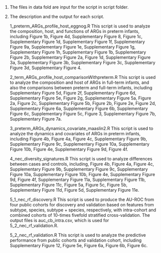 1. The files in data fold are input for the script in script folder.
2. The description and the output for each script.
   
   1_preterm_ARGs_profile_host_eggnog.R
   This script is used to analyze the composition, host, and functions of ARGs in preterm infants, including Figure 1b, Figure 4d, Supplementary Figure 8, Figure 1c, Supplementary Figure 1d, Supplementary Figure 1f, Supplementary Figure 9a, Supplementary Figure 1e, Supplementary Figure 1g, Supplementary Figure 1h, Supplementary Figure 1b, Supplementary Figure 2b, Supplementary Figure 2a, Figure 1d, Supplementary Figure 3a, Supplementary Figure 3b, Supplementary Figure 3c, Supplementary Figure 3d, Supplementary Figure 4.

   2_term_ARGs_profile_host_comparisonWithpreterm.R
   This script is used to analyze the composition and host of ARGs in full-term infants, and also the comparisons between preterm and full-term infants, including Supplementary Figure 5d, Figure 2f, Supplementary Figure 6d, Supplementary Figure 5e, Figure 2g, Supplementary Figure 5a, Figure 2a, Figure 2c, Supplementary Figure 5b, Figure 2b, Figure 2e, Figure 2d, Supplementary Figure 6a, Supplementary Figure 6b, Supplementary Figure 6c, Supplementary Figure 5c, Figure 3, Supplementary Figure 7b, Supplementary Figure 7a.

   3_preterm_ARGs_dynamics_covariate_maaslin2.R
   This script is used to analyze the dynamics and covariates of ARGs in preterm infants, including Figure 4b, Figure 4a, Figure 4c, Supplementary Figure 9b, Supplementary Figure 9c, Supplementary Figure 10a, Supplementary Figure 10b, Figure 4e, Supplementary Figure 9d, Figure 4f.

   4_nec_diversity_signatures.R
   This script is used to analyze differences between cases and controls, including, Figure 4b, Figure 4a, Figure 4c, Supplementary Figure 9b, Supplementary Figure 9c, Supplementary Figure 10a, Supplementary Figure 10b, Figure 4e, Supplementary Figure 9d, Figure 4f, Supplementary Figure 11a, Supplementary Figure 11b, Supplementary Figure 11c, Figure 5a, Figure 5c, Figure 5b, Supplementary Figure 11d, Figure 5d, Supplementary Figure 11e.

   5_1_nec_rf_discovery.R
   This script is used to produce the AU-ROC from four public cohorts for discovery and validation based on features from subtype, species, subtype + species, respectively, with intra-cohort and combined cohorts of 10-times fivefold stratified cross-validation. The output files is auc_cb_intra.csv, which is used for 5_2_nec_rf_validation.R.

   5_2_nec_rf_validation.R
   This script is used to analyze the predictive performance from public cohorts and validation cohort, including Supplementary Figure 12, Figure 5e, Figure 6a, Figure 6b, Figure 6c.
